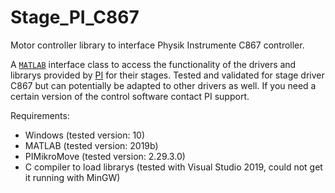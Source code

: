 # Stage_PI_C867
Motor controller library to interface Physik Instrumente C867 controller.

A [`MATLAB`](https://ch.mathworks.com/) interface class to access the functionality of the drivers and librarys provided by [PI](https://www.physikinstrumente.de/de/) for their stages. Tested and validated for stage driver C867 but can potentially be adapted to other drivers as well. If you need a certain version of the control software contact PI support.

Requirements:

*  Windows (tested version: 10)
*  MATLAB (tested version: 2019b)
*  PIMikroMove (tested version: 2.29.3.0)
*  C compiler to load librarys (tested with Visual Studio 2019, could not get it running with MinGW)
